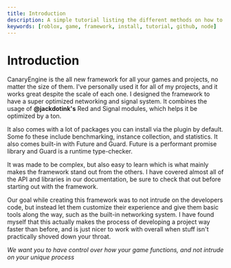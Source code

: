 ```yaml
---
title: Introduction
description: A simple tutorial listing the different methods on how to install CanaryEngine
keywords: [roblox, game, framework, install, tutorial, github, node]
---
```


# Introduction

CanaryEngine is the all new framework for all your games and projects, no matter the size of them. I've personally used it for all of my projects, and it works great despite the scale of each one. I designed the framework to have a super optimized networking and signal system. It combines the usage of **@jackdotink's** Red and Signal modules, which helps it be optimized by a ton.

It also comes with a lot of packages you can install via the plugin by default. Some fo these include benchmarking, instance collection, and statistics. It also comes built-in with Future and Guard. Future is a performant promise library and Guard is a runtime type-checker.

It was made to be complex, but also easy to learn which is what mainly makes the framework stand out from the others. I have covered almost all of the API and libraries in our documentation, be sure to check that out before starting out with the framework.

Our goal while creating this framework was to not intrude on the developers code, but instead let them customize their experience and give them basic tools along the way, such as the built-in networking system. I have found myself that this actually makes the process of developing a project way faster than before, and is just nicer to work with overall when stuff isn't practically shoved down your throat.

*We want you to have control over how your game functions, and not intrude on your unique process*